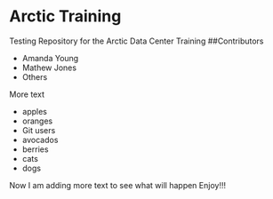 # Arctic Training
Testing Repository for the Arctic Data Center Training
##Contributors
- Amanda Young
- Mathew Jones
- Others

More text

* apples
* oranges
* Git users
* avocados
* berries
* cats
* dogs


Now I am adding more text to see what will happen
Enjoy!!!
